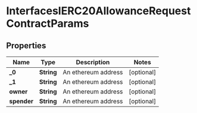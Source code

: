 

# InterfacesIERC20AllowanceRequestContractParams

## Properties

Name | Type | Description | Notes
------------ | ------------- | ------------- | -------------
**_0** | **String** | An ethereum address |  [optional]
**_1** | **String** | An ethereum address |  [optional]
**owner** | **String** | An ethereum address |  [optional]
**spender** | **String** | An ethereum address |  [optional]




